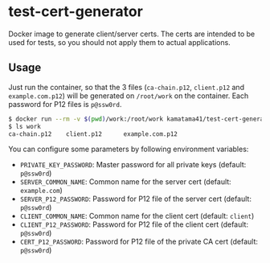 # test-cert-generator

Docker image to generate client/server certs. The certs are intended to be used for tests, so you should not apply them to actual applications.

## Usage

Just run the container, so that the 3 files (`ca-chain.p12`, `client.p12` and `example.com.p12`) will be generated on `/root/work` on the container.
Each password for P12 files is `p@ssw0rd`.

```sh
$ docker run --rm -v $(pwd)/work:/root/work kamatama41/test-cert-generator
$ ls work
ca-chain.p12    client.p12      example.com.p12
```

You can configure some parameters by following environment variables:
- `PRIVATE_KEY_PASSWORD`: Master password for all private keys (default: `p@ssw0rd`)
- `SERVER_COMMON_NAME`: Common name for the server cert (default: `example.com`)
- `SERVER_P12_PASSWORD`: Password for P12 file of the server cert (default: `p@ssw0rd`)
- `CLIENT_COMMON_NAME`: Common name for the client cert (default: `client`)
- `CLIENT_P12_PASSWORD`: Password for P12 file of the client cert (default: `p@ssw0rd`)
- `CERT_P12_PASSWORD`: Password for P12 file of the private CA cert (default: `p@ssw0rd`)
